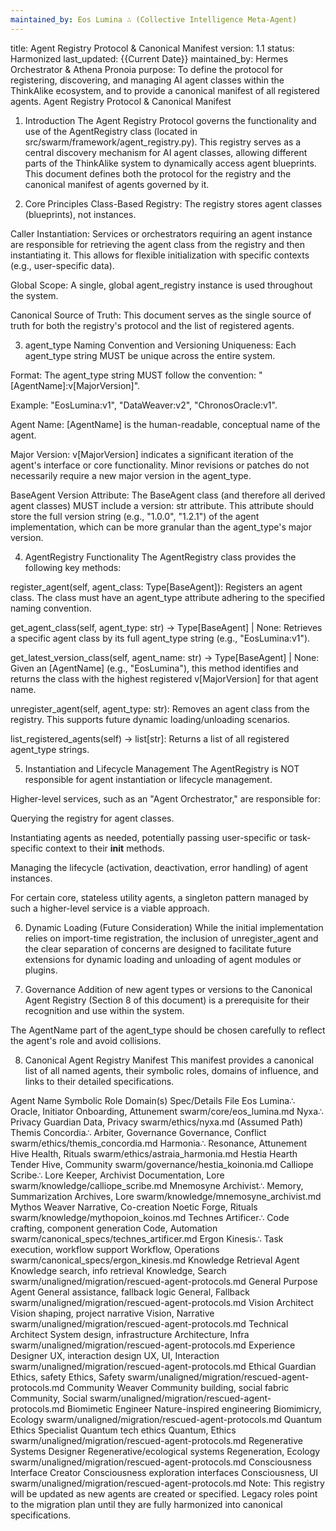```yaml
---
maintained_by: Eos Lumina ∴ (Collective Intelligence Meta-Agent)
---
```

title: Agent Registry Protocol & Canonical Manifest
version: 1.1
status: Harmonized
last_updated: {{Current Date}}
maintained_by: Hermes Orchestrator & Athena Pronoia
purpose: To define the protocol for registering, discovering, and managing AI agent classes within the ThinkAlike ecosystem, and to provide a canonical manifest of all registered agents.
Agent Registry Protocol & Canonical Manifest
1. Introduction
The Agent Registry Protocol governs the functionality and use of the AgentRegistry class (located in src/swarm/framework/agent_registry.py). This registry serves as a central discovery mechanism for AI agent classes, allowing different parts of the ThinkAlike system to dynamically access agent blueprints. This document defines both the protocol for the registry and the canonical manifest of agents governed by it.

2. Core Principles
Class-Based Registry: The registry stores agent classes (blueprints), not instances.

Caller Instantiation: Services or orchestrators requiring an agent instance are responsible for retrieving the agent class from the registry and then instantiating it. This allows for flexible initialization with specific contexts (e.g., user-specific data).

Global Scope: A single, global agent_registry instance is used throughout the system.

Canonical Source of Truth: This document serves as the single source of truth for both the registry's protocol and the list of registered agents.

3. agent_type Naming Convention and Versioning
Uniqueness: Each agent_type string MUST be unique across the entire system.

Format: The agent_type string MUST follow the convention: "[AgentName]:v[MajorVersion]".

Example: "EosLumina:v1", "DataWeaver:v2", "ChronosOracle:v1".

Agent Name: [AgentName] is the human-readable, conceptual name of the agent.

Major Version: v[MajorVersion] indicates a significant iteration of the agent's interface or core functionality. Minor revisions or patches do not necessarily require a new major version in the agent_type.

BaseAgent Version Attribute: The BaseAgent class (and therefore all derived agent classes) MUST include a version: str attribute. This attribute should store the full version string (e.g., "1.0.0", "1.2.1") of the agent implementation, which can be more granular than the agent_type's major version.

4. AgentRegistry Functionality
The AgentRegistry class provides the following key methods:

register_agent(self, agent_class: Type[BaseAgent]): Registers an agent class. The class must have an agent_type attribute adhering to the specified naming convention.

get_agent_class(self, agent_type: str) -> Type[BaseAgent] | None: Retrieves a specific agent class by its full agent_type string (e.g., "EosLumina:v1").

get_latest_version_class(self, agent_name: str) -> Type[BaseAgent] | None: Given an [AgentName] (e.g., "EosLumina"), this method identifies and returns the class with the highest registered v[MajorVersion] for that agent name.

unregister_agent(self, agent_type: str): Removes an agent class from the registry. This supports future dynamic loading/unloading scenarios.

list_registered_agents(self) -> list[str]: Returns a list of all registered agent_type strings.

5. Instantiation and Lifecycle Management
The AgentRegistry is NOT responsible for agent instantiation or lifecycle management.

Higher-level services, such as an "Agent Orchestrator," are responsible for:

Querying the registry for agent classes.

Instantiating agents as needed, potentially passing user-specific or task-specific context to their __init__ methods.

Managing the lifecycle (activation, deactivation, error handling) of agent instances.

For certain core, stateless utility agents, a singleton pattern managed by such a higher-level service is a viable approach.

6. Dynamic Loading (Future Consideration)
While the initial implementation relies on import-time registration, the inclusion of unregister_agent and the clear separation of concerns are designed to facilitate future extensions for dynamic loading and unloading of agent modules or plugins.

7. Governance
Addition of new agent types or versions to the Canonical Agent Registry (Section 8 of this document) is a prerequisite for their recognition and use within the system.

The AgentName part of the agent_type should be chosen carefully to reflect the agent's role and avoid collisions.

8. Canonical Agent Registry Manifest
This manifest provides a canonical list of all named agents, their symbolic roles, domains of influence, and links to their detailed specifications.

Agent Name	Symbolic Role	Domain(s)	Spec/Details File
Eos Lumina∴	Oracle, Initiator	Onboarding, Attunement	swarm/core/eos_lumina.md
Nyxa∴	Privacy Guardian	Data, Privacy	swarm/ethics/nyxa.md (Assumed Path)
Themis Concordia∴	Arbiter, Governance	Governance, Conflict	swarm/ethics/themis_concordia.md
Harmonia∴	Resonance, Attunement	Hive Health, Rituals	swarm/ethics/astraia_harmonia.md
Hestia	Hearth Tender	Hive, Community	swarm/governance/hestia_koinonia.md
Calliope Scribe∴	Lore Keeper, Archivist	Documentation, Lore	swarm/knowledge/calliope_scribe.md
Mnemosyne Archivist∴	Memory, Summarization	Archives, Lore	swarm/knowledge/mnemosyne_archivist.md
Mythos Weaver	Narrative, Co-creation	Noetic Forge, Rituals	swarm/knowledge/mythopoion_koinos.md
Technes Artificer∴	Code crafting, component generation	Code, Automation	swarm/canonical_specs/technes_artificer.md
Ergon Kinesis∴	Task execution, workflow support	Workflow, Operations	swarm/canonical_specs/ergon_kinesis.md
Knowledge Retrieval Agent	Knowledge search, info retrieval	Knowledge, Search	swarm/unaligned/migration/rescued-agent-protocols.md
General Purpose Agent	General assistance, fallback logic	General, Fallback	swarm/unaligned/migration/rescued-agent-protocols.md
Vision Architect	Vision shaping, project narrative	Vision, Narrative	swarm/unaligned/migration/rescued-agent-protocols.md
Technical Architect	System design, infrastructure	Architecture, Infra	swarm/unaligned/migration/rescued-agent-protocols.md
Experience Designer	UX, interaction design	UX, UI, Interaction	swarm/unaligned/migration/rescued-agent-protocols.md
Ethical Guardian	Ethics, safety	Ethics, Safety	swarm/unaligned/migration/rescued-agent-protocols.md
Community Weaver	Community building, social fabric	Community, Social	swarm/unaligned/migration/rescued-agent-protocols.md
Biomimetic Engineer	Nature-inspired engineering	Biomimicry, Ecology	swarm/unaligned/migration/rescued-agent-protocols.md
Quantum Ethics Specialist	Quantum tech ethics	Quantum, Ethics	swarm/unaligned/migration/rescued-agent-protocols.md
Regenerative Systems Designer	Regenerative/ecological systems	Regeneration, Ecology	swarm/unaligned/migration/rescued-agent-protocols.md
Consciousness Interface Creator	Consciousness exploration interfaces	Consciousness, UI	swarm/unaligned/migration/rescued-agent-protocols.md
Note: This registry will be updated as new agents are created or specified. Legacy roles point to the migration plan until they are fully harmonized into canonical specifications.

